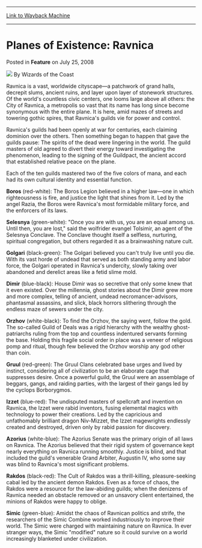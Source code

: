 
---
[Link to Wayback Machine](https://web.archive.org/web/20210429092009/https://magic.wizards.com/en/articles/archive/feature/planes-existence-ravnica-2008-07-25)

[_metadata_:author]:- "Wizards of the Coast"
[_metadata_:description]:- "Ravnica is a vast, worldwide cityscape—a patchwork of grand halls, decrepit slums, ancient ruins, and layer upon layer of stonework structures. Of the world's countless civic centers, one looms large above all others: the City of Ravnica, a metropolis so vast that its name has long since become synonymous with the entire plane. It is here, amid mazes of streets and towering"
[_metadata_:generator]:- "Drupal 7 (http://drupal.org)"
[_metadata_:publish_date]:- "2008-07-25"
[_metadata_:title]:- "Planes of Existence: Ravnica"
[_metadata_:wayback_capture_timestamp]:- "2021-04-29 09:20:09+00:00"
[_metadata_:wayback_raw_url]:- "https://web.archive.org/web/20210429092009id_/https://magic.wizards.com/en/articles/archive/feature/planes-existence-ravnica-2008-07-25"
[_metadata_:wayback_url]:- "https://magic.wizards.com/en/articles/archive/feature/planes-existence-ravnica-2008-07-25"
---


Planes of Existence: Ravnica
============================



 Posted in **Feature**
 on July 25, 2008 






![](https://media.magic.wizards.com/styles/auth_small/public/images/person/wizards_author.jpg)
By Wizards of the Coast












Ravnica is a vast, worldwide cityscape—a patchwork of grand halls, decrepit slums, ancient ruins, and layer upon layer of stonework structures. Of the world's countless civic centers, one looms large above all others: the City of Ravnica, a metropolis so vast that its name has long since become synonymous with the entire plane. It is here, amid mazes of streets and towering gothic spires, that Ravnica's guilds vie for power and control.


Ravnica's guilds had been openly at war for centuries, each claiming dominion over the others. Then something began to happen that gave the guilds pause: The spirits of the dead were lingering in the world. The guild masters of old agreed to divert their energy toward investigating the phenomenon, leading to the signing of the Guildpact, the ancient accord that established relative peace on the plane. 


Each of the ten guilds mastered two of the five colors of mana, and each had its own cultural identity and essential function.


**Boros** (red-white): The Boros Legion believed in a higher law—one in which righteousness is fire, and justice the light that shines from it. Led by the angel Razia, the Boros were Ravnica's most formidable military force, and the enforcers of its laws.


**Selesnya** (green-white): "Once you are with us, you are an equal among us. Until then, you are lost," said the wolfrider evangel Tolsimir, an agent of the Selesnya Conclave. The Conclave thought itself a selfless, nurturing, spiritual congregation, but others regarded it as a brainwashing nature cult. 


**Golgari** (black-green): The Golgari believed you can't truly live until you die. With its vast horde of undead that served as both standing army and labor force, the Golgari operated in Ravnica's undercity, slowly taking over abandoned and derelict areas like a fetid slime mold. 


**Dimir** (blue-black): House Dimir was so secretive that only some knew that it even existed. Over the millennia, ghost stories about the Dimir grew more and more complex, telling of ancient, undead necromancer-advisors, phantasmal assassins, and slick, black horrors slithering through the endless maze of sewers under the city.


**Orzhov** (white-black): To find the Orzhov, the saying went, follow the gold. The so-called Guild of Deals was a rigid hierarchy with the wealthy ghost-patriarchs ruling from the top and countless indentured servants forming the base. Holding this fragile social order in place was a veneer of religious pomp and ritual, though few believed the Orzhov worship any god other than coin.


**Gruul** (red-green): The Gruul Clans celebrated base urges and lived by instinct, considering all of civilization to be an elaborate cage that suppresses desire. Once a powerful guild, the Gruul were an assemblage of beggars, gangs, and raiding parties, with the largest of their gangs led by the cyclops Borborygmos. 


**Izzet** (blue-red): The undisputed masters of spellcraft and invention on Ravnica, the Izzet were rabid inventors, fusing elemental magics with technology to power their creations. Led by the capricious and unfathomably brilliant dragon Niv-Mizzet, the Izzet magewrights endlessly created and destroyed, driven only by rabid passion for discovery. 


**Azorius** (white-blue): The Azorius Senate was the primary origin of all laws on Ravnica. The Azorius believed that their rigid system of governance kept nearly everything on Ravnica running smoothly. Justice is blind, and that included the guild's venerable Grand Arbiter, Augustin IV, who some say was blind to Ravnica's most significant problems.


**Rakdos** (black-red): The Cult of Rakdos was a thrill-killing, pleasure-seeking cabal led by the ancient demon Rakdos. Even as a force of chaos, the Rakdos were a resource for the law-abiding guilds; when the denizens of Ravnica needed an obstacle removed or an unsavory client entertained, the minions of Rakdos were happy to oblige.


**Simic** (green-blue): Amidst the chaos of Ravnican politics and strife, the researchers of the Simic Combine worked industriously to improve their world. The Simic were charged with maintaining nature on Ravnica. In ever stranger ways, the Simic "modified" nature so it could survive on a world increasingly blanketed under civilization.











